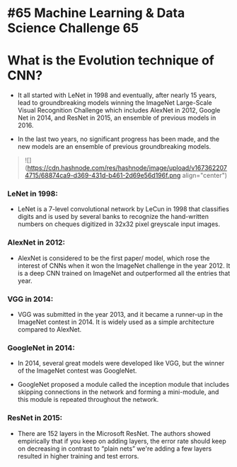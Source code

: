 # #65 Machine Learning & Data Science Challenge 65

# What is the Evolution technique of CNN?

* It all started with LeNet in 1998 and eventually, after nearly 15 years, lead to groundbreaking models winning the ImageNet Large-Scale Visual Recognition Challenge which includes AlexNet in 2012, Google Net in 2014, and ResNet in 2015, an ensemble of previous models in 2016.
    
* In the last two years, no significant progress has been made, and the new models are an ensemble of previous groundbreaking models.
    

> ![](https://cdn.hashnode.com/res/hashnode/image/upload/v1673622074715/68874ca9-d369-431d-b461-2d69e56d196f.png align="center")

### LeNet in 1998:

* LeNet is a 7-level convolutional network by LeCun in 1998 that classifies digits and is used by several banks to recognize the hand-written numbers on cheques digitized in 32x32 pixel greyscale input images.
    

### AlexNet in 2012:

* AlexNet is considered to be the first paper/ model, which rose the interest of CNNs when it won the ImageNet challenge in the year 2012. It is a deep CNN trained on ImageNet and outperformed all the entries that year.
    

### VGG in 2014:

* VGG was submitted in the year 2013, and it became a runner-up in the ImageNet contest in 2014. It is widely used as a simple architecture compared to AlexNet.
    

### GoogleNet in 2014:

* In 2014, several great models were developed like VGG, but the winner of the ImageNet contest was GoogleNet.
    
* GoogleNet proposed a module called the inception module that includes skipping connections in the network and forming a mini-module, and this module is repeated throughout the network.
    

### ResNet in 2015:

* There are 152 layers in the Microsoft ResNet. The authors showed empirically that if you keep on adding layers, the error rate should keep on decreasing in contrast to “plain nets” we're adding a few layers resulted in higher training and test errors.